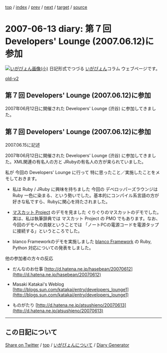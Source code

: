 [top](../index.html) 
 / [index](index.html) 
 / [prev](https://igapyon.github.io/diary/2007/ig070611.html) 
 / [next](https://igapyon.github.io/diary/2007/ig070615.html) 
 / [target](https://igapyon.github.io/diary/2007/ig070613.html) 
 / [source](https://github.com/igapyon/diary/blob/gh-pages/2007/ig070613.html.src.md) 

2007-06-13 diary: 第７回 Developers' Lounge (2007.06.12)に参加
=====================================================================================================
[![いがぴょん画像(小)](https://igapyon.github.io/diary/images/iga200306s.jpg "いがぴょん")](https://igapyon.github.io/diary/memo/memoigapyon.html) 日記形式でつづる [いがぴょん](https://igapyon.github.io/diary/memo/memoigapyon.html)コラム ウェブページです。

[old-v2](ig070613-orig.html)

## 第７回 Developers' Lounge (2007.06.12)に参加

2007年06月12日に開催された Developers' Lounge (渋谷) に参加してきました。


## 第７回 Developers' Lounge (2007.06.12)に参加

2007.06.15に記述

2007年06月12日に開催された Developers' Lounge (渋谷) に参加してきました。XML関連の有名人の方と JRubyの有名人の方が来られていました。

私が 今回の Developers' Lounge に行って 特に思ったこと／実施したことをメモしておきます。

* 私は Ruby / JRuby に興味を持ちました
  今回の デベロッパーズラウンジは Ruby 一色に染まる、という勢いでした。基本的にコンパイル系言語の方が好きな私ですら、Rubyに関心を持たされました。
  
* [マスカット Project](http://maskat.sourceforge.jp/) のデモを見ました
  ぐりぐりのマスカットのデモでした。実は、私は執筆辞典では マスカット Project の PMO でもあります。なお、今回のデモへの貢献ということでは 「ノートPCの電源コードを電源タップに接続する」というところでした。
  
* blanco Frameworkのデモを実施しました
  [blanco Framework](http://www.igapyon.jp/blanco/blanco.ja.html) の Ruby, Python 対応についての発表をしました。

他の参加者の方々の反応

* だんなのお仕事
  [http://d.hatena.ne.jp/hasebean/20070612](http://d.hatena.ne.jp/hasebean/20070612)
  
* Masaki Katakai's Weblog
  [http://blogs.sun.com/katakai/entry/developers_lounge1](http://blogs.sun.com/katakai/entry/developers_lounge1)
  
* ものがたり
  [http://d.hatena.ne.jp/atsushieno/20070613](http://d.hatena.ne.jp/atsushieno/20070613)

----------------------------------------------------------------------------------------------------

## この日記について

[Share on Twitter](https://twitter.com/intent/tweet?hashtags=igapyon%2Cdiary%2C%E3%81%84%E3%81%8C%E3%81%B4%E3%82%87%E3%82%93&text=%E7%AC%AC%EF%BC%97%E5%9B%9E+Developers%27+Lounge+%282007.06.12%29%E3%81%AB%E5%8F%82%E5%8A%A0&url=https%3A%2F%2Figapyon.github.io%2Fdiary%2F2007%2Fig070613.html) / [top](../index.html) / [いがぴょんについて](https://igapyon.github.io/diary/memo/memoigapyon.html) / [Diary Generator](https://github.com/igapyon/igapyonv3)
